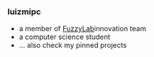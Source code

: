 ### luizmipc
* a member of <a href="https://fuzzylab.tech/">FuzzyLab</a>innovation team
* a computer science student
* ... also check my pinned projects
